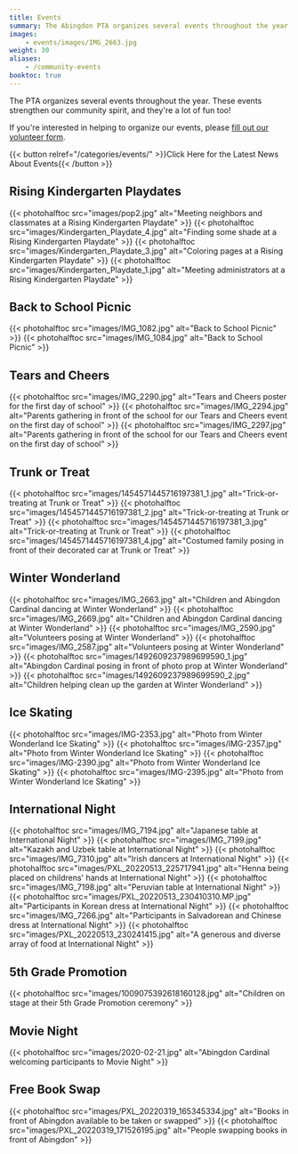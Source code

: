 ```yaml
---
title: Events
summary: The Abingdon PTA organizes several events throughout the year.
images:
    - events/images/IMG_2663.jpg
weight: 30
aliases:
    - /community-events
booktoc: true
---
```


The PTA organizes several events throughout the year. These events strengthen our community spirit, and they're a lot of fun too!

If you're interested in helping to organize our events, please [fill out our volunteer form](https://docs.google.com/forms/d/e/1FAIpQLSf50HFDkNfDxP5VfE2LzsxKbUPZdmRGQTeNEUhXkU_qLCLWZQ/viewform?usp=sf_link).

{{< button relref="/categories/events/" >}}Click Here for the Latest News About Events{{< /button >}}

## Rising Kindergarten Playdates

{{< photohalftoc src="images/pop2.jpg" alt="Meeting neighbors and classmates at a Rising Kindergarten Playdate" >}}
{{< photohalftoc src="images/Kindergarten_Playdate_4.jpg" alt="Finding some shade at a Rising Kindergarten Playdate" >}}
{{< photohalftoc src="images/Kindergarten_Playdate_3.jpg" alt="Coloring pages at a Rising Kindergarten Playdate" >}}
{{< photohalftoc src="images/Kindergarten_Playdate_1.jpg" alt="Meeting administrators at a Rising Kindergarten Playdate" >}}

## Back to School Picnic

{{< photohalftoc src="images/IMG_1082.jpg" alt="Back to School Picnic" >}}
{{< photohalftoc src="images/IMG_1084.jpg" alt="Back to School Picnic" >}}

## Tears and Cheers

{{< photohalftoc src="images/IMG_2290.jpg" alt="Tears and Cheers poster for the first day of school" >}}
{{< photohalftoc src="images/IMG_2294.jpg" alt="Parents gathering in front of the school for our Tears and Cheers event on the first day of school" >}}
{{< photohalftoc src="images/IMG_2297.jpg" alt="Parents gathering in front of the school for our Tears and Cheers event on the first day of school" >}}

## Trunk or Treat

{{< photohalftoc src="images/1454571445716197381_1.jpg" alt="Trick-or-treating at Trunk or Treat" >}}
{{< photohalftoc src="images/1454571445716197381_2.jpg" alt="Trick-or-treating at Trunk or Treat" >}}
{{< photohalftoc src="images/1454571445716197381_3.jpg" alt="Trick-or-treating at Trunk or Treat" >}}
{{< photohalftoc src="images/1454571445716197381_4.jpg" alt="Costumed family posing in front of their decorated car at Trunk or Treat" >}}

## Winter Wonderland

{{< photohalftoc src="images/IMG_2663.jpg" alt="Children and Abingdon Cardinal dancing at Winter Wonderland" >}}
{{< photohalftoc src="images/IMG_2669.jpg" alt="Children and Abingdon Cardinal dancing at Winter Wonderland" >}}
{{< photohalftoc src="images/IMG_2590.jpg" alt="Volunteers posing at Winter Wonderland" >}}
{{< photohalftoc src="images/IMG_2587.jpg" alt="Volunteers posing at Winter Wonderland" >}}
{{< photohalftoc src="images/1492609237989699590_1.jpg" alt="Abingdon Cardinal posing in front of photo prop at Winter Wonderland" >}}
{{< photohalftoc src="images/1492609237989699590_2.jpg" alt="Children helping clean up the garden at Winter Wonderland" >}}

## Ice Skating

{{< photohalftoc src="images/IMG-2353.jpg" alt="Photo from Winter Wonderland Ice Skating" >}}
{{< photohalftoc src="images/IMG-2357.jpg" alt="Photo from Winter Wonderland Ice Skating" >}}
{{< photohalftoc src="images/IMG-2390.jpg" alt="Photo from Winter Wonderland Ice Skating" >}}
{{< photohalftoc src="images/IMG-2395.jpg" alt="Photo from Winter Wonderland Ice Skating" >}}

## International Night

{{< photohalftoc src="images/IMG_7194.jpg" alt="Japanese table at International Night" >}}
{{< photohalftoc src="images/IMG_7199.jpg" alt="Kazakh and Uzbek table at International Night" >}}
{{< photohalftoc src="images/IMG_7310.jpg" alt="Irish dancers at International Night" >}}
{{< photohalftoc src="images/PXL_20220513_225717941.jpg" alt="Henna being placed on childrens' hands at International Night" >}}
{{< photohalftoc src="images/IMG_7198.jpg" alt="Peruvian table at International Night" >}}
{{< photohalftoc src="images/PXL_20220513_230410310.MP.jpg" alt="Participants in Korean dress at International Night" >}}
{{< photohalftoc src="images/IMG_7266.jpg" alt="Participants in Salvadorean and Chinese dress at International Night" >}}
{{< photohalftoc src="images/PXL_20220513_230241415.jpg" alt="A generous and diverse array of food at International Night" >}}

## 5th Grade Promotion

{{< photohalftoc src="images/1009075392618160128.jpg" alt="Children on stage at their 5th Grade Promotion ceremony" >}}

## Movie Night

{{< photohalftoc src="images/2020-02-21.jpg" alt="Abingdon Cardinal welcoming participants to Movie Night" >}}

## Free Book Swap

{{< photohalftoc src="images/PXL_20220319_165345334.jpg" alt="Books in front of Abingdon available to be taken or swapped" >}}
{{< photohalftoc src="images/PXL_20220319_171526195.jpg" alt="People swapping books in front of Abingdon" >}}